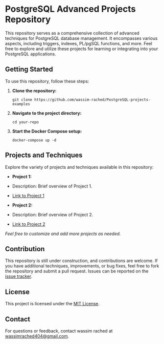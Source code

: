 # PostgreSQL Advanced Projects Repository

This repository serves as a comprehensive collection of advanced techniques for PostgreSQL database management. It encompasses various aspects, including triggers, indexes, PL/pgSQL functions, and more. Feel free to explore and utilize these projects for learning or integrating into your PostgreSQL applications.

## Getting Started

To use this repository, follow these steps:

1. **Clone the repository:**
   ```
   git clone https://github.com/wassim-rached/PostgreSQL-projects-examples
   ```
2. **Navigate to the project directory:**
   ```
   cd your-repo
   ```
3. **Start the Docker Compose setup:**
   ```
   docker-compose up -d
   ```

## Projects and Techniques

Explore the variety of projects and techniques available in this repository:

- **Project 1:**
- Description: Brief overview of Project 1.
- [Link to Project 1](projects)

- **Project 2:**
- Description: Brief overview of Project 2.
- [Link to Project 2](projects)

_Feel free to customize and add more projects as needed._

## Contribution

This repository is still under construction, and contributions are welcome. If you have additional techniques, improvements, or bug fixes, feel free to fork the repository and submit a pull request. Issues can be reported on the [issue tracker](https://github.com/wassim-rached/PostgreSQL-projects-examples/issues).

## License

This project is licensed under the [MIT License](LICENSE).

## Contact

For questions or feedback, contact wassim rached at [wassimrached404@gmail.com](mailto:wassimrached404@gmail.com).
